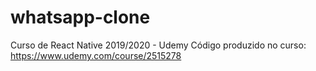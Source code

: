 # whatsapp-clone
Curso de React Native 2019/2020 - Udemy
Código produzido no curso:
  https://www.udemy.com/course/2515278
  
